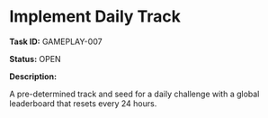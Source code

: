 # Implement Daily Track

**Task ID:** GAMEPLAY-007

**Status:** OPEN

**Description:**

A pre-determined track and seed for a daily challenge with a global leaderboard that resets every 24 hours.
